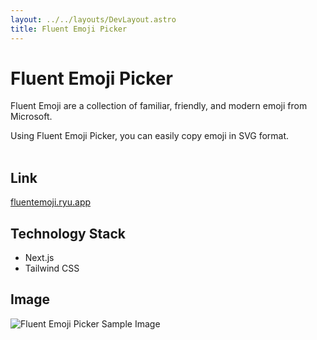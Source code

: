 ```yaml
---
layout: ../../layouts/DevLayout.astro
title: Fluent Emoji Picker
---
```


# Fluent Emoji Picker

Fluent Emoji are a collection of familiar, friendly, and modern emoji from Microsoft.<br>

Using Fluent Emoji Picker, you can easily copy emoji in SVG format.
<br><br>

## Link

[fluentemoji.ryu.app](https://fluentemoji.ryu.app/)

## Technology Stack

- Next.js
- Tailwind CSS

## Image

![Fluent Emoji Picker Sample Image](img/fluent-emoji.webp)
